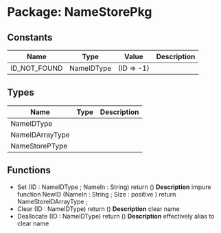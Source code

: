 # Package: NameStorePkg

## Constants

| Name         | Type       | Value       | Description |
| ------------ | ---------- | ----------- | ----------- |
| ID_NOT_FOUND | NameIDType |  (ID => -1) |             |
## Types

| Name            | Type | Description |
| --------------- | ---- | ----------- |
| NameIDType      |      |             |
| NameIDArrayType |      |             |
| NameStorePType  |      |             |
## Functions
- Set <font id="function_arguments">(ID : NameIDType ; NameIn : String) </font> <font id="function_return">return ()</font>
**Description**
 impure function NewID     (NameIn : String ; Size : positive ) return NameStoreIDArrayType ;
- Clear <font id="function_arguments">(ID : NameIDType) </font> <font id="function_return">return ()</font>
**Description**
clear name
- Deallocate <font id="function_arguments">(ID : NameIDType) </font> <font id="function_return">return ()</font>
**Description**
effectively alias to clear name
